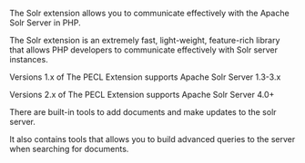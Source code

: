 The Solr extension allows you to communicate effectively with the Apache
Solr Server in PHP.

The Solr extension is an extremely fast, light-weight, feature-rich
library that allows PHP developers to communicate effectively with Solr
server instances.

Versions 1.x of The PECL Extension supports Apache Solr Server 1.3-3.x

Versions 2.x of The PECL Extension supports Apache Solr Server 4.0+

There are built-in tools to add documents and make updates to the solr
server.

It also contains tools that allows you to build advanced queries to the
server when searching for documents.
